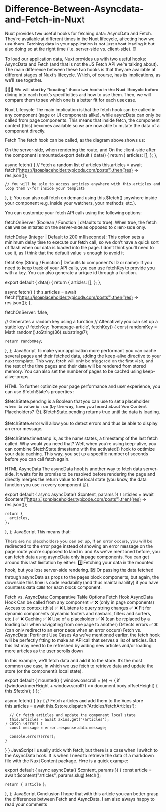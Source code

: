 # Difference-Between-Asyncdata-and-Fetch-in-Nuxt
Nuxt provides two useful hooks for fetching data: AsyncData and Fetch. They’re available at different times in the Nuxt lifecycle, affecting how we use them.
Fetching data in your application is not just about loading it but also doing so at the right time (i.e. server-side vs. client-side). ⏰

To load our application data, Nuxt provides us with two useful hooks: AsyncData and Fetch (and that is not the JS Fetch API we’re talking about). The main difference between these two hooks is that they are available at different stages of Nuxt’s lifecycle. Which, of course, has its implications, as we’ll see together.

👩🏻‍🏫 We will start by “locating” these two hooks in the Nuxt lifecycle before diving into each hook’s specificities and how to use them. Then, we will compare them to see which one is a better fit for each use case.

Nuxt Lifecycle
The main implication is that the fetch hook can be called in any component (page or UI components alike), while asyncData can only be called from page components. This means that inside fetch, the component context (this) becomes available so we are now able to mutate the data of a component directly.

Fetch
The fetch hook can be called, as the diagram above shows us:

On the server-side, when rendering the route, and
On the client-side after the component is mounted.export default {
  data() {
    return {
      articles: [],
    };
  },

  async fetch() {
    // Fetch a random list of articles
    this.articles = await fetch("https://jsonplaceholder.typicode.com/posts").then((res) => res.json());

    // You will be able to access articles anywhere with this.articles and loop them v-for inside your template
  },
};
You can also call fetch on demand using this.$fetch() anywhere inside your component (e.g. inside your watchers, your methods, etc.).

<template>
  <!-- called from the template -->
  <button @click="$fetch">Refresh</button>

  <!-- called using a method -->
  <button @click="refresh()">Refresh</button>
</template>

<script>
  export default {
    methods: {
      refresh() {
        this.$fetch();
      },
    },
  };
</script>
You can customize your fetch API calls using the following options:

fetchOnServer (Boolean / Function | defaults to true): When true, the fetch call will be initiated on the server-side as opposed to client-side only.

fetchDelay (Integer | Default to 200 milliseconds): This option sets a minimum delay time to execute our fetch call, so we don’t have a quick sort of flash when our data is loaded into the page. I don’t think you’ll need to use it, as I think that the default value is enough to avoid it.

fetchKey (String / Function | Defaults to component’s ID or name): If you need to keep track of your API calls, you can use fetchKey to provide you with a key. You can also generate a unique id through a function.

export default {
  data() {
    return {
      articles: [],
    };
  },

  async fetch() {
    this.articles = await fetch("https://jsonplaceholder.typicode.com/posts").then((res) => res.json());
  },

  fetchOnServer: false,

  // Generates a random key using a function
  // Altenatively you can set up a static key
  // fetchKey: 'homepage-article',
  fetchKey() {
    const randomKey = Math.random().toString(36).substring(7);

    return randomKey;
  },
};
JavaScript
To make your application more performant, you can cache several pages and their fetched data, adding the keep-alive directive to your nuxt template. This way, fetch will only be triggered on the first visit, and the rest of the time pages and their data will be rendered from stored memory. You can also set the number of pages to be cached using keep-alive-props.

<template>
  <nuxt keep-alive keep-alive-props="{ max: 10 }"></nuxt>
</template>
HTML
To further optimize your page performance and user experience, you can use $fetchState's properties :

$fetchState.pending is a Boolean that you can use to set a placeholder when its value is true (by the way, have you heard about Vue Content Placeholders? 👌). $fetchState.pending returns true until the data is loading.

$fetchState.error will allow you to detect errors and thus be able to display an error message.

$fetchState.timestamp is, as the name states, a timestamp of the last fetch called. Why would you need that? Well, when you’re using keep-alive, you can combine $fetchState.timestamp with the activated() hook to optimize your data caching. This way, you set up a specific number of seconds before you can call fetch again.

<template>
  <div v-if="$fetchState.pending">Placeholder</div>
  <div v-if="$fetchState.error">Error Message</div>
  <div v-else>Loaded Data</div>
</template>

<script>
  export default {
    data() {
      return {
        articles: [],
      };
    },

    activated() {
      if (this.$fetchState.timestamp <= Date.now() - 60000) {
        this.$fetch();
      }
    },

    async fetch() {
      this.articles = await fetch("https://jsonplaceholder.typicode.com/posts").then((res) => res.json());
    },
  };
</script>
HTML
AsyncData
The asyncData hook is another way to fetch data server-side. It waits for its promise to be resolved before rendering the page and directly merges the return value to the local state (you know, the data function you use in every component 😉).

export default {
  async asyncData({ $content, params }) {
    articles = await $content("https://jsonplaceholder.typicode.com/posts").then((res) => res.json());

    return {
      articles,
    };
  },
};
JavaScript
This means that:

There are no placeholders you can set up;
If an error occurs, you will be redirected to the error page instead of showing an error message on the page route you’re supposed to land in; and
As we’ve mentioned before, you can fetch data using asyncData only in page components.
You can get around this last limitation by either: 1️⃣ Fetching your data in the mounted hook, but you lose server-side rendering. 2️⃣ Or passing the data fetched through asyncData as props to the pages block components, but again, the downside this time is code readability (and thus maintainability) if you have countless data calls for each block component.


Fetch vs. AsyncData: Comparative Table
Options	Fetch Hook	AsyncData Hook
Can be called from any component	✅	❌
(only in page components)
Access to context (this)	✅	❌
Listens to query string changes	✅	❌
Fit for dynamic components
(dynamic footers and navbars, filters and sorters, etc.)	✅	❌
Caching	✅	❌
Use of a placeholder	✅	❌
(can be replaced by a loading bar when navigating from one page to another)
Detects errors	✅	❌
(can only redirect to an error page when an error occurs)
Fetch vs. AsyncData: Pertinent Use Cases
As we’ve mentioned earlier, the fetch hook will be perfectly fitting to make an API call that serves a list of articles. But this list may need to be refreshed by adding new articles and/or loading more articles as the user scrolls down.

In this example, we’ll fetch data and add it to the store. It’s the most common use case, in which we use fetch to retrieve data and update the store (or the component’s local state).

export default {
  mounted() {
    window.onscroll = (e) => {
      if ((window.innerHeight + window.scrollY) >= document.body.offsetHeight) {
        this.$fetch();
      }
    };
  }

  async fetch() {
    try {
      // Fetch articles and add them to the Vues store
      this.articles = await this.$store.dispatch('Articles/fetchArticles');

      // Or fetch articles and update the component local state
      this.articles = await axios.get('/articles');
    } catch (error) {
      const message = error.response.data.message;

      console.error(error);
    }
  }
}
JavaScript
I usually stick with fetch, but there is a case when I switch to the AsyncData hook. It is when I need to retrieve the data of a markdown file with the Nuxt Content package. Here is a quick example:

export default {
  async asyncData({ $content, params }) {
    const article = await $content("articles", params.slug).fetch();

    return { article };
  },
};
JavaScript
Conclusion
I hope that with this article you can better grasp the differences between Fetch and AsyncData. I am also always happy to read your comments
